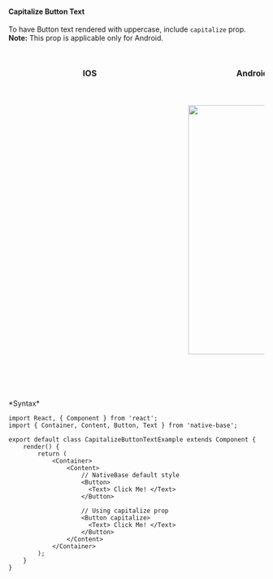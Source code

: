 #### Capitalize Button Text

To have Button text rendered with uppercase, include <code>capitalize</code> prop.<br />
**Note:** This prop is applicable only for Android.

<br />
    <table>
      <thead>
        <tr style="border-style: hidden">
          <th style="border-style: hidden; padding-right: 34px;">IOS</th>
          <th style="padding-right: 140px;">Android</th>
        </tr>
      </thead>
      <thead>
        <tr style="border-style: hidden">
          <th style="border-style: hidden"><div style="background: url(../../assets/iphone.png) no-repeat; padding: 63px 20px 100px 18px; width: 292px"><img src="{{('../../assets/ios/components/capitalize-button-text.png')}}" alt="" /></div></th>
          <th><div style="background: url(../../assets/android.png) no-repeat; padding: 45px 118px 68px 0px; background-size: 292px 576px;"><img height="490px" width="266px" src="{{('../../assets/android/components/capitalize-button-text.png')}}" alt="" /></div></th>
        </tr>
      </thead>
    </table>
*Syntax*

<pre class="line-numbers"><code class="language-jsx">import React, { Component } from 'react';
import { Container, Content, Button, Text } from 'native-base';
​
export default class CapitalizeButtonTextExample extends Component {
    render() {
        return (
            &lt;Container>
                &lt;Content>
                    // NativeBase default style
                    &lt;Button>
                      &lt;Text> Click Me! &lt;/Text>
                    &lt;/Button>

                    // Using capitalize prop
                    &lt;Button capitalize>
                      &lt;Text> Click Me! &lt;/Text>
                    &lt;/Button>
                &lt;/Content>
            &lt;/Container>
        );
    }
}</code></pre>
